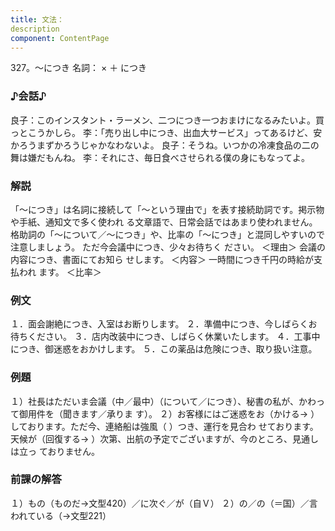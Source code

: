 ```yaml
---
title: 文法：
description
component: ContentPage
---
```



327。～につき
名詞： × ＋ につき
### ♪会話♪
良子：このインスタント・ラーメン、二つにつき一つおまけになるみたいよ。買っとこうかしら。
李：「売り出し中につき、出血大サービス」ってあるけど、安かろうまずかろうじゃかなわないよ。 良子：そうね。いつかの冷凍食品の二の舞は嫌だもんね。
李：それにさ、毎日食べさせられる僕の身にもなってよ。
### 解説
「～につき」は名詞に接続して「～という理由で」を表す接続助詞です。掲示物や手紙、通知文で多く使われ
る文章語で、日常会話ではあまり使われません。
格助詞の「～について／～につき」や、比率の「～につき」と混同しやすいので注意しましょう。
ただ今会議中につき、少々お待ちく ださい。 ＜理由＞
会議の内容につき、書面にてお知ら せします。 ＜内容＞
一時間につき千円の時給が支払われ ます。 ＜比率＞
### 例文
１．面会謝絶につき、入室はお断りします。
２．準備中につき、今しばらくお待ちください。
３．店内改装中につき、しばらく休業いたします。
４．工事中につき、御迷惑をおかけします。
５．この薬品は危険につき、取り扱い注意。
### 例題
１）社長はただいま会議（中／最中）（について／につき）、秘書の私が、かわって御用件を（聞きます／承りま す）。
２）お客様にはご迷惑をお（かける→ ）しております。ただ今、連絡船は強風（ ）つき、運行を見合わ せております。天候が（回復する→ ）次第、出航の予定でございますが、今のところ、見通しは立っ ておりません。
### 前課の解答
１）もの（ものだ→文型420）／に次ぐ／が（自Ｖ）
２）の／の（＝国）／言われている（→文型221）
